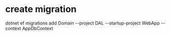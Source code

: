 # create migration
dotnet ef migrations add Domain --project DAL --startup-project WebApp --context AppDbContext